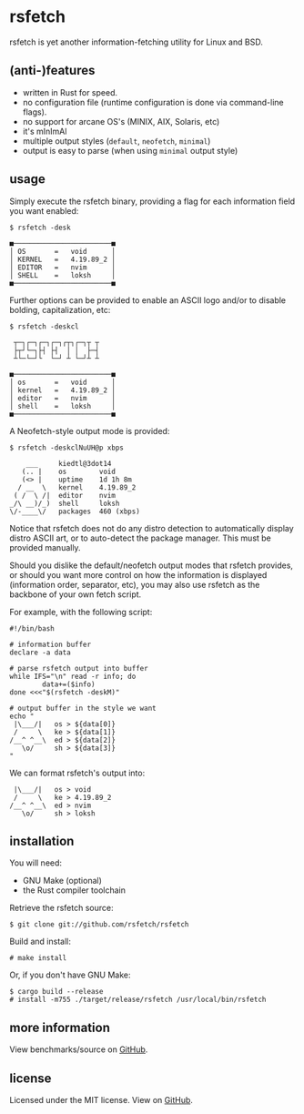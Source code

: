 # rsfetch

rsfetch is yet another information-fetching utility for Linux and BSD.

## (anti-)features
* written in Rust for speed.
* no configuration file (runtime configuration is done via command-line flags).
* no support for arcane OS's (MINIX, AIX, Solaris, etc)
* it's mInImAl
* multiple output styles (`default`, `neofetch`, `minimal`)
* output is easy to parse (when using `minimal` output style)

## usage

Simply execute the rsfetch binary, providing a flag for each information field
you want enabled:

```
$ rsfetch -desk

■────────────────────────■
│ OS       =   void      │
│ KERNEL   =   4.19.89_2 │
│ EDITOR   =   nvim      │
│ SHELL    =   loksh     │
■────────────────────────■
```

Further options can be provided to enable an ASCII logo and/or to disable
bolding, capitalization, etc:

```
$ rsfetch -deskcl

 ┬─┐┌─┐┌─┐┌─┐┌┬┐┌─┐┬ ┬
 ├┬┘└─┐├┤ ├┤  │ │  ├─┤
 ┴└─└─┘└  └─┘ ┴ └─┘┴ ┴

■────────────────────────■
│ os       =   void      │
│ kernel   =   4.19.89_2 │
│ editor   =   nvim      │
│ shell    =   loksh     │
■────────────────────────■
```

A Neofetch-style output mode is provided:

```
$ rsfetch -deskclNuUH@p xbps

    ___     kiedtl@3dot14
   (.. |    os        void
   (<> |    uptime    1d 1h 8m 
  / __  \   kernel    4.19.89_2
 ( /  \ /|  editor    nvim
_/\ __)/_)  shell     loksh
\/-____\/   packages  460 (xbps)
```

Notice that rsfetch does not do any distro detection to automatically display
distro ASCII art, or to auto-detect the package manager. This must be provided
manually.

Should you dislike the default/neofetch output modes that rsfetch provides,
or should you want more control on how the information is displayed
(information order, separator, etc), you may also use rsfetch as the backbone
of your own fetch script.

For example, with the following script:

```
#!/bin/bash

# information buffer
declare -a data

# parse rsfetch output into buffer
while IFS="\n" read -r info; do
        data+=($info)
done <<<"$(rsfetch -deskM)"

# output buffer in the style we want
echo "
 |\___/|   os > ${data[0]}
 /     \   ke > ${data[1]}
/__^ ^__\  ed > ${data[2]}
   \o/     sh > ${data[3]}
"
```

We can format rsfetch's output into:

```
 |\___/|   os > void
 /     \   ke > 4.19.89_2
/__^ ^__\  ed > nvim
   \o/     sh > loksh
```

## installation

You will need:
* GNU Make (optional)
* the Rust compiler toolchain

Retrieve the rsfetch source:

```
$ git clone git://github.com/rsfetch/rsfetch
```

Build and install:

```
# make install
```

Or, if you don't have GNU Make:

```
$ cargo build --release
# install -m755 ./target/release/rsfetch /usr/local/bin/rsfetch
```

## more information
View benchmarks/source on [GitHub](https://github.com/rsfetch/rsfetch).

## license

Licensed under the MIT license. View on [GitHub](https://raw.githubusercontent.com/rsfetch/rsfetch/master/LICENSE).
